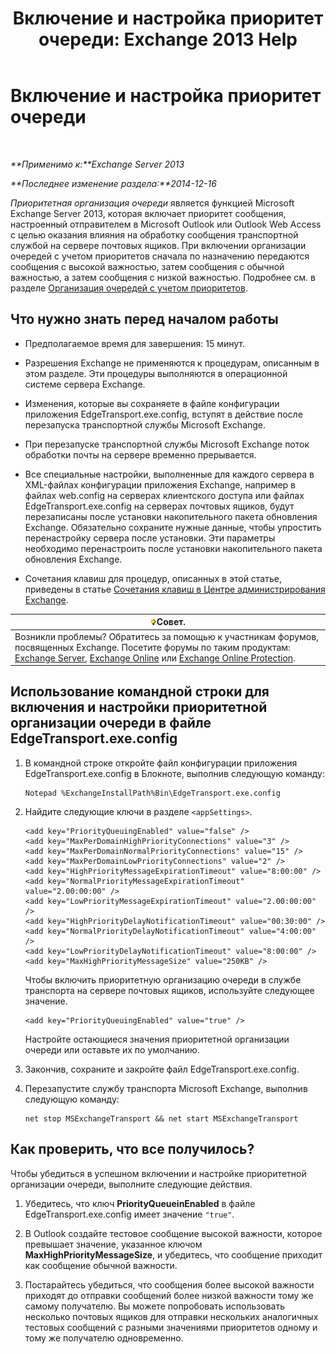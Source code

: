 ﻿---
title: 'Включение и настройка приоритет очереди: Exchange 2013 Help'
TOCTitle: Включение и настройка приоритет очереди
ms:assetid: 1975d85d-2f1d-4852-8d19-e74ba4ba3853
ms:mtpsurl: https://technet.microsoft.com/ru-ru/library/JJ891104(v=EXCHG.150)
ms:contentKeyID: 51408008
ms.date: 05/22/2018
mtps_version: v=EXCHG.150
ms.translationtype: MT
---

# Включение и настройка приоритет очереди

 

_**Применимо к:**Exchange Server 2013_

_**Последнее изменение раздела:**2014-12-16_

*Приоритетная организация очереди* является функцией Microsoft Exchange Server 2013, которая включает приоритет сообщения, настроенный отправителем в Microsoft Outlook или Outlook Web Access с целью оказания влияния на обработку сообщения транспортной службой на сервере почтовых ящиков. При включении организации очередей с учетом приоритетов сначала по назначению передаются сообщения с высокой важностью, затем сообщения с обычной важностью, а затем сообщения с низкой важностью. Подробнее см. в разделе [Организация очередей с учетом приоритетов](priority-queuing-exchange-2013-help.md).

## Что нужно знать перед началом работы

  - Предполагаемое время для завершения: 15 минут.

  - Разрешения Exchange не применяются к процедурам, описанным в этом разделе. Эти процедуры выполняются в операционной системе сервера Exchange.

  - Изменения, которые вы сохраняете в файле конфигурации приложения EdgeTransport.exe.config, вступят в действие после перезапуска транспортной службы Microsoft Exchange.

  - При перезапуске транспортной службы Microsoft Exchange поток обработки почты на сервере временно прерывается.

  - Все специальные настройки, выполненные для каждого сервера в XML-файлах конфигурации приложения Exchange, например в файлах web.config на серверах клиентского доступа или файлах EdgeTransport.exe.config на серверах почтовых ящиков, будут перезаписаны после установки накопительного пакета обновления Exchange. Обязательно сохраните нужные данные, чтобы упростить перенастройку сервера после установки. Эти параметры необходимо перенастроить после установки накопительного пакета обновления Exchange.

  - Сочетания клавиш для процедур, описанных в этой статье, приведены в статье [Сочетания клавиш в Центре администрирования Exchange](keyboard-shortcuts-in-the-exchange-admin-center-exchange-online-protection-help.md).

<table>
<thead>
<tr class="header">
<th><img src="images/Bb124558.tip(EXCHG.150).gif" title="Совет" alt="Совет" />Совет.</th>
</tr>
</thead>
<tbody>
<tr class="odd">
<td>Возникли проблемы? Обратитесь за помощью к участникам форумов, посвященных Exchange. Посетите форумы по таким продуктам: <a href="https://go.microsoft.com/fwlink/p/?linkid=60612">Exchange Server</a>, <a href="https://go.microsoft.com/fwlink/p/?linkid=267542">Exchange Online</a> или <a href="https://go.microsoft.com/fwlink/p/?linkid=285351">Exchange Online Protection</a>.</td>
</tr>
</tbody>
</table>


## Использование командной строки для включения и настройки приоритетной организации очереди в файле EdgeTransport.exe.config

1.  В командной строке откройте файл конфигурации приложения EdgeTransport.exe.config в Блокноте, выполнив следующую команду:
    
        Notepad %ExchangeInstallPath%Bin\EdgeTransport.exe.config

2.  Найдите следующие ключи в разделе `<appSettings>`.
    
        <add key="PriorityQueuingEnabled" value="false" />
        <add key="MaxPerDomainHighPriorityConnections" value="3" />
        <add key="MaxPerDomainNormalPriorityConnections" value="15" />
        <add key="MaxPerDomainLowPriorityConnections" value="2" />
        <add key="HighPriorityMessageExpirationTimeout" value="8:00:00" />
        <add key="NormalPriorityMessageExpirationTimeout" value="2.00:00:00" />
        <add key="LowPriorityMessageExpirationTimeout" value="2.00:00:00" />
        <add key="HighPriorityDelayNotificationTimeout" value="00:30:00" />
        <add key="NormalPriorityDelayNotificationTimeout" value="4:00:00" />
        <add key="LowPriorityDelayNotificationTimeout" value="8:00:00" />
        <add key="MaxHighPriorityMessageSize" value="250KB" />
    
    Чтобы включить приоритетную организацию очереди в службе транспорта на сервере почтовых ящиков, используйте следующее значение.
    
        <add key="PriorityQueuingEnabled" value="true" />
    
    Настройте остающиеся значения приоритетной организации очереди или оставьте их по умолчанию.

3.  Закончив, сохраните и закройте файл EdgeTransport.exe.config.

4.  Перезапустите службу транспорта Microsoft Exchange, выполнив следующую команду:
    
        net stop MSExchangeTransport && net start MSExchangeTransport

## Как проверить, что все получилось?

Чтобы убедиться в успешном включении и настройке приоритетной организации очереди, выполните следующие действия.

1.  Убедитесь, что ключ **PriorityQueueinEnabled** в файле EdgeTransport.exe.config имеет значение `"true"`.

2.  В Outlook создайте тестовое сообщение высокой важности, которое превышает значение, указанное ключом **MaxHighPriorityMessageSize**, и убедитесь, что сообщение приходит как сообщение обычной важности.

3.  Постарайтесь убедиться, что сообщения более высокой важности приходят до отправки сообщений более низкой важности тому же самому получателю. Вы можете попробовать использовать несколько почтовых ящиков для отправки нескольких аналогичных тестовых сообщений с разными значениями приоритетов одному и тому же получателю одновременно.


